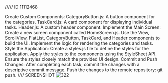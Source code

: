 ///// ID 11112468


Create Custom Components:
CategoryButton.js: A button component for the categories.
TaskCard.js: A card component for displaying individual tasks.
Header.js: A custom header component.
Implement the Main Screen:
Create a new screen component called HomeScreen.js.
Use the View, ScrollView, FlatList, CategoryButton, TaskCard, and Header components to build the UI.
Implement the logic for rendering the categories and tasks.
Style the Application:
Create a styles.js file to define the styles for the application.
Apply the styles to the components using the StyleSheet API.
Ensure the styles closely match the provided UI design.
Commit and Push Changes:
After completing each task, commit the changes with a descriptive commit message.
Push the changes to the remote repository: git push.
//// SCREENSHOT ![322](https://github.com/Papakwame888/rn-assignment3-11112468/assets/170115382/03a6eb05-9b91-4fcc-b290-75c16ec3e3fb)
